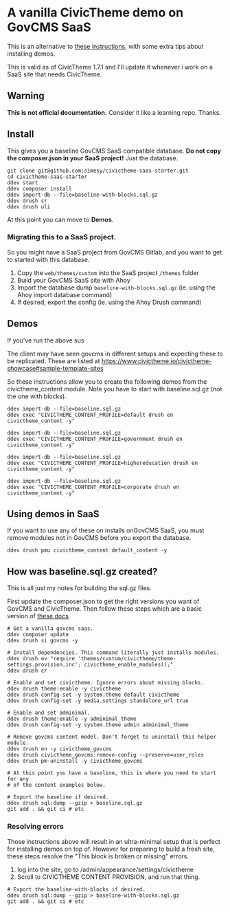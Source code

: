 # A vanilla CivicTheme demo on GovCMS SaaS

This is an alternative to [these instructions](https://docs.civictheme.io/development/drupal-theme/using-in-govcms-saas),
with some extra tips about installing demos.

This is valid as of CivicTheme 1.7.1 and I'll update it whenever i work
on a SaaS site that needs CivicTheme.

## Warning

**This is not official documentation.** Consider it like a learning repo. Thanks.

## Install 

This gives you a baseline GovCMS SaaS compatible database. **Do not copy
the composer.json in your SaaS project!** Just the database.

```
git clone git@github.com:simesy/civictheme-saas-starter.git
cd civictheme-saas-starter
ddev start
ddev composer install
ddev import-db --file=baseline-with-blocks.sql.gz
ddev drush cr
ddev drush uli
```

At this point you can move to **Demos**.

### Migrating this to a SaaS project.

So you might have a SaaS project from GovCMS Gitlab, and you want 
to get to started with this database.

1. Copy the `web/themes/custom` into the SaaS project `/themes` folder
2. Build your GovCMS SaaS site with Ahoy
3. Import the database dump `baseline-with-blocks.sql.gz` (ie. using the Ahoy import database command)
4. If desired, export the config (ie. using the Ahoy Drush command)

## Demos

If you've run the above sus

The client may have seen govcms in different setups and expecting these to be replicated.
These are listed at https://www.civictheme.io/civictheme-showcase#sample-template-sites

So these instructions allow you to create the following demos from the civictheme_content
module. Note you have to start with baseline.sql.gz (not the one with blocks).

```
ddev import-db --file=baseline.sql.gz
ddev exec "CIVICTHEME_CONTENT_PROFILE=default drush en civictheme_content -y"

ddev import-db --file=baseline.sql.gz
ddev exec "CIVICTHEME_CONTENT_PROFILE=government drush en civictheme_content -y"

ddev import-db --file=baseline.sql.gz
ddev exec "CIVICTHEME_CONTENT_PROFILE=highereducation drush en civictheme_content -y"

ddev import-db --file=baseline.sql.gz
ddev exec "CIVICTHEME_CONTENT_PROFILE=corporate drush en civictheme_content -y"
```

## Using demos in SaaS

If you want to use any of these on installs onGovCMS SaaS, you must remove
modules not in GovCMS before you export the database.

```
ddev drush pmu civictheme_content default_content -y
```

## How was baseline.sql.gz created?

This is all just my notes for building the sql.gz files.

First update the composer.json to get the right versions you want of GovCMS
and CivicTheme. Then follow these steps which are a basic version of
[these docs](https://docs.civictheme.io/development/drupal-theme/using-in-govcms-saas).

```
# Get a vanilla govcms saas.
ddev composer update
ddev drush si govcms -y

# Install dependencies. This command literally just installs modules.
ddev drush ev "require 'themes/custom/civictheme/theme-settings.provision.inc'; civictheme_enable_modules();"
ddev drush cr

# Enable and set civictheme. Ignore errors about missing blocks.
ddev drush theme:enable -y civictheme
ddev drush config-set -y system.theme default civictheme
ddev drush config-set -y media.settings standalone_url true

# Enable and set adminimal.
ddev drush theme:enable -y adminimal_theme
ddev drush config-set -y system.theme admin adminimal_theme

# Remove govcms content model. Don't forget to uninstall this helper module.
ddev drush en -y civictheme_govcms
ddev drush civictheme_govcms:remove-config --preserve=user_roles
ddev drush pm-uninstall -y civictheme_govcms

# At this point you have a baseline, this is where you need to start for any
# of the content examples below.

# Export the baseline if desired.
ddev drush sql:dump --gzip > baseline.sql.gz
git add . && git ci # etc
```

### Resolving errors

Those instructions above will result in an ultra-minimal setup that is perfect for
installing demos on top of. However for preparing to build a fresh site, these
steps resolve the "This block is broken or missing" errors.

1. log into the site, go to /admin/appearance/settings/civictheme
2. Scroll to CIVICTHEME CONTENT PROVISION, and run that thing. 

```
# Export the baseline-with-blocks if desired.
ddev drush sql:dump --gzip > baseline-with-blocks.sql.gz
git add . && git ci # etc
```